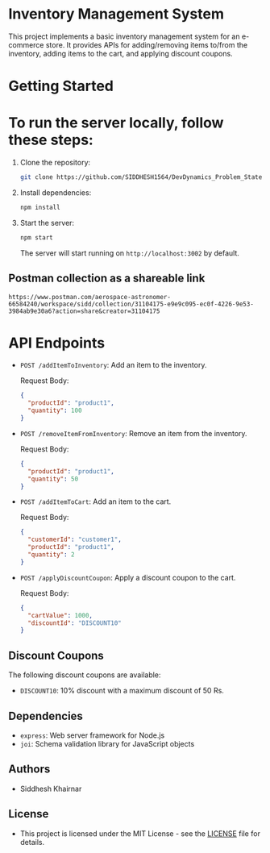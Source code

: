 # Inventory Management System

 This project implements a basic inventory management system for an e-commerce store. It provides APIs for adding/removing items to/from the inventory, adding items to the cart, and applying discount coupons.

# Getting Started

# To run the server locally, follow these steps:

 1. Clone the repository:

    ```bash
    git clone https://github.com/SIDDHESH1564/DevDynamics_Problem_Statement_2.git
    ```

 2. Install dependencies:

    ```bash
    npm install
    ```

 3. Start the server:

    ```bash
    npm start
    ```

    The server will start running on `http://localhost:3002` by default.



## Postman collection as a shareable link
    
    https://www.postman.com/aerospace-astronomer-66584240/workspace/sidd/collection/31104175-e9e9c095-ec0f-4226-9e53-3984ab9e30a6?action=share&creator=31104175
    

# API Endpoints

 - `POST /addItemToInventory`: Add an item to the inventory.
  
   Request Body:
   ```json
   {
     "productId": "product1",
     "quantity": 100
   }
   ```

 - `POST /removeItemFromInventory`: Remove an item from the inventory.
  
   Request Body:
   ```json
   {
     "productId": "product1",
     "quantity": 50
   }
   ```

 - `POST /addItemToCart`: Add an item to the cart.
  
   Request Body:
   ```json
   {
     "customerId": "customer1",
     "productId": "product1",
     "quantity": 2
   }
   ```

 - `POST /applyDiscountCoupon`: Apply a discount coupon to the cart.
  
   Request Body:
   ```json
   {
     "cartValue": 1000,
     "discountId": "DISCOUNT10"
   }
   ```

## Discount Coupons

 The following discount coupons are available:

 - `DISCOUNT10`: 10% discount with a maximum discount of 50 Rs.

## Dependencies

 - `express`: Web server framework for Node.js
 - `joi`: Schema validation library for JavaScript objects

## Authors

 - Siddhesh Khairnar

## License

- This project is licensed under the MIT License - see the [LICENSE](LICENSE) file for details.
